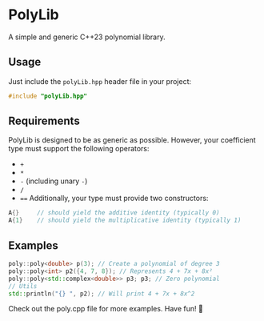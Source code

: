 # PolyLib

A simple and generic C++23 polynomial library.

## Usage

Just include the `polyLib.hpp` header file in your project:

```cpp
#include "polyLib.hpp"
```
## Requirements

PolyLib is designed to be as generic as possible. However, your coefficient type must support the following operators:
- `+`
- `*`
- `-` (including unary `-`)
- `/`
- `==`
Additionally, your type must provide two constructors:
```cpp
A{}     // should yield the additive identity (typically 0)
A{1}    // should yield the multiplicative identity (typically 1)

```
## Examples

```C++
poly::poly<double> p(3); // Create a polynomial of degree 3
poly::poly<int> p2({4, 7, 8}); // Represents 4 + 7x + 8x²
poly::poly<std::complex<double>> p3; p3; // Zero polynomial
// Utils
std::println("{} ", p2); // Will print 4 + 7x + 8x^2 

```
Check out the poly.cpp file for more examples.
Have fun! 🎉